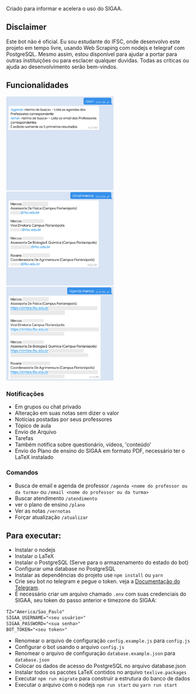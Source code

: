 Criado para informar e acelera o uso do SIGAA.
## Disclaimer
Este bot não é oficial.
Eu sou estudante do IFSC, onde desenvolvo este projeto em tempo livre, usando Web Scraping com nodejs e telegraf com PostgreSQL.
Mesmo assim, estou disponível para ajudar a portar para outras instituições ou para esclacer qualquer duvidas. Todas as críticas ou ajuda ao desenvolvimento serão bem-vindos.

## Funcionalidades
<img alt="/start" src="assets/screenshot-start.jpg" width="290" /><img alt="/email" src="assets/screenshot-email.jpg" width="290" /><img alt="/agenda" src="assets/screenshot-calendar.jpg" width="290" />

### Notificações
* Em grupos ou chat privado
* Alteração em suas notas sem dizer o valor
* Notícias postadas por seus professores
* Tópico de aula
* Envio de Arquivo
* Tarefas
* Também notifica sobre questionário, vídeos, 'conteúdo'
* Envio do Plano de ensino do SIGAA em formato PDF, necessário ter o LaTeX instalado
 
### Comandos
* Busca de email e agenda de professor
`/agenda <nome do professor ou da turma>` ou `/email <nome do professor ou da turma>`
* Buscar atendimento `/atendimento`
* ver o plano de ensino `/plano`
* Ver as notas `/vernotas` 
* Forçar atualização `/atualizar`



## Para executar:
* Instalar o nodejs
* Instalar o LaTeX
* Instalar o PostgreSQL (Serve para o armazenamento do estado do bot)
* Configurar uma database no PostgreSQL
* Instalar as dependências do projeto
use `npm install` ou `yarn`
* Crie seu bot no telegram e pegue o token. veja a [Documentação do Telegram](https://core.telegram.org/bots#6-botfather).
* É necessário criar um arquivo chamado `.env` com suas credenciais do SIGAA, seu token do passo anterior e timezone do SIGAA:
```
TZ="America/Sao_Paulo"
SIGAA_USERNAME="<seu usuário>"
SIGAA_PASSWORD="<sua senha>"
BOT_TOKEN="<seu token>"
```
* Renomear o arquivo de configuração `config.example.js` para `config.js`
* Configurar o bot usando o arquivo `config.js`
* Renomear o arquivo de configuração `database.example.json` para `database.json`
* Colocar os dados de acesso do PostgreSQL no arquivo database.json
* Instalar todos os pacotes LaTeX contidos no arquivo `texlive.packages`
* Executar `npm run migrate` para construir a estrutura do banco de dados
* Executar o arquivo com o nodejs `npm run start` ou `yarn run start`
